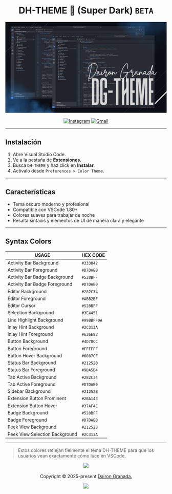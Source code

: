 <div align="center">

# DH-THEME 🌙 (Super Dark) <code>BETA</code>

![Preview](resources/gif.gif)

[![Instagram](https://img.shields.io/badge/-Instagram-%23E4405F?style=for-the-badge&logo=instagram&logoColor=white)](https://instagram.com/dairongranadaa)
[![Gmail](https://img.shields.io/badge/-Gmail-%23333?style=for-the-badge&logo=gmail&logoColor=white)](mailto:dairongranada21@gmail.com)

</div>

---

## Instalación

1. Abre Visual Studio Code.
2. Ve a la pestaña de **Extensiones**.
3. Busca `DH-THEME` y haz click en **Instalar**.
4. Actívalo desde `Preferences > Color Theme`.

---

## Características

- Tema oscuro moderno y profesional
- Compatible con VSCode 1.80+
- Colores suaves para trabajar de noche
- Resalta sintaxis y elementos de UI de manera clara y elegante

---

## Syntax Colors

| USAGE                         | HEX CODE |
| ----------------------------- | -------- |
| Activity Bar Background        | `#333842` |
| Activity Bar Foreground        | `#D7DAE0` |
| Activity Bar Badge Background  | `#528BFF` |
| Activity Bar Badge Foreground  | `#D7DAE0` |
| Editor Background             | `#282C34` |
| Editor Foreground             | `#ABB2BF` |
| Editor Cursor                 | `#528BFF` |
| Selection Background          | `#3E4451` |
| Line Highlight Background     | `#99BBFF0A` |
| Inlay Hint Background         | `#2C313A` |
| Inlay Hint Foreground         | `#636E83` |
| Button Background             | `#4D78CC` |
| Button Foreground             | `#FFFFFF` |
| Button Hover Background       | `#6087CF` |
| Status Bar Background         | `#21252B` |
| Status Bar Foreground         | `#9DA5B4` |
| Tab Active Background         | `#282C34` |
| Tab Active Foreground         | `#D7DAE0` |
| Sidebar Background            | `#21252B` |
| Extension Button Prominent     | `#2BA143` |
| Extension Button Hover         | `#37AF4E` |
| Badge Background              | `#528BFF` |
| Badge Foreground              | `#D7DAE0` |
| Peek View Background          | `#21252B` |
| Peek View Selection Background| `#2C313A` |

---

> Estos colores reflejan fielmente el tema DH-THEME para que los usuarios vean exactamente cómo luce en VSCode.


<p align="center"><img src="https://raw.githubusercontent.com/catppuccin/catppuccin/main/assets/footers/gray0_ctp_on_line.png" /></p>
<p align="center">Copyright &copy; 2025-present <a href="https://github.com/catppuccin" target="_blank">Dairon Granada.</a>
<p align="center"><a href="https://github.com/catppuccin/catppuccin/blob/main/LICENSE"><img src="https://img.shields.io/static/v1.svg?style=for-the-badge&label=License&message=MIT&logoColor=d9e0ee&colorA=363a4f&colorB=b7bdf8"/></a></p>

